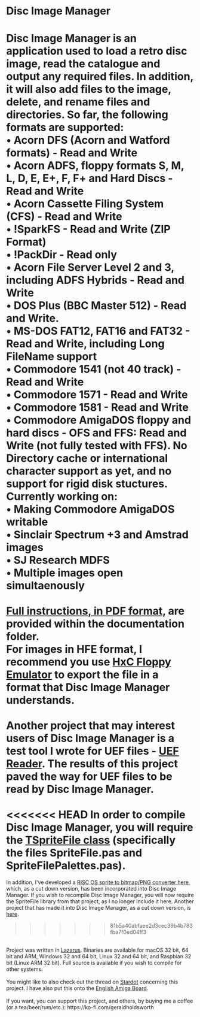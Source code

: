 # Disc Image Manager
Disc Image Manager is an application used to load a retro disc image, read the catalogue and output any required files. In addition, it will also add files to the image, delete, and rename files and directories. So far, the following formats are supported:<br>
• Acorn DFS (Acorn and Watford formats) - Read and Write<br>
• Acorn ADFS, floppy formats S, M, L, D, E, E+, F, F+ and Hard Discs - Read and Write<br>
• Acorn Cassette Filing System (CFS) - Read and Write<br>
• !SparkFS - Read and Write (ZIP Format)<br>
• !PackDir - Read only<br>
• Acorn File Server Level 2 and 3, including ADFS Hybrids - Read and Write<br>
• DOS Plus (BBC Master 512) - Read and Write.<br>
• MS-DOS FAT12, FAT16 and FAT32 - Read and Write, including Long FileName support<br>
• Commodore 1541 (not 40 track) - Read and Write<br>
• Commodore 1571 - Read and Write<br>
• Commodore 1581 - Read and Write<br>
• Commodore AmigaDOS floppy and hard discs - OFS and FFS: Read and Write (not fully tested with FFS). No Directory cache or international character support as yet, and no support for rigid disk stuctures.<br>
Currently working on:<br>
• Making Commodore AmigaDOS writable<br>
• Sinclair Spectrum +3 and Amstrad images<br>
• SJ Research MDFS<br>
• Multiple images open simultaenously<br>
<br>
<a href="https://github.com/geraldholdsworth/DiscImageManager/blob/main/Documentation/Disc%20Image%20Manager%20User%20Guide.pdf">Full instructions, in PDF format</a>, are provided within the documentation folder.
<br>
For images in HFE format, I recommend you use <a href="https://sourceforge.net/projects/hxcfloppyemu/">HxC Floppy Emulator</a> to export the file in a format that Disc Image Manager understands.<br>
<br>
Another project that may interest users of Disc Image Manager is a test tool I wrote for UEF files - <a href="https://github.com/geraldholdsworth/UEFReader">UEF Reader</a>. The results of this project paved the way for UEF files to be read by Disc Image Manager.<br>
<br>
<<<<<<< HEAD
In order to compile Disc Image Manager, you will require the <a href="https://github.com/geraldholdsworth/SpriteToBitmap">TSpriteFile class</a> (specifically the files SpriteFile.pas and SpriteFilePalettes.pas).<br>
=======
In addition, I've developed a <a href="https://github.com/geraldholdsworth/SpriteToBitmap">RISC OS sprite to bitmap/PNG converter here<a>, which, as a cut down version, has been incorporated into Disc Image Manager. If you wish to recompile Disc Image Manager, you will now require the SpriteFile library from that project, as I no longer include it here. Another project that has made it into Disc Image Manager, as a cut down version, is <a href="https://github.com/geraldholdsworth/FileDump">here</a>.<br>
>>>>>>> 81b5a40abfaee2d3cec39b4b783fba7f0ed04ff3
<br>
  Project was written in <a href="https://www.lazarus-ide.org">Lazarus</a>. Binaries are available for macOS 32 bit, 64 bit and ARM, Windows 32 and 64 bit, Linux 32 and 64 bit, and Raspbian 32 bit (Linux ARM 32 bit). Full source is available if you wish to compile for other systems.<br>
<br>
You might like to also check out the thread on <a href="https://stardot.org.uk/forums/viewtopic.php?f=12&t=21252">Stardot</a> concerning this project. I have also put this onto the <a href="http://eab.abime.net/index.php">English Amiga Board</a>.<br>
<br>
If you want, you can support this project, and others, by buying me a coffee (or a tea/beer/rum/etc.): https://ko-fi.com/geraldholdsworth<br>
